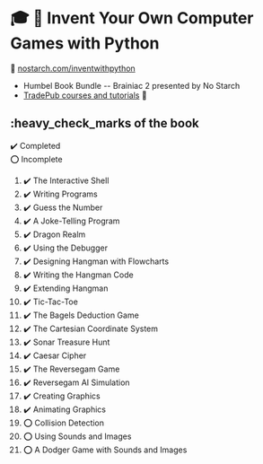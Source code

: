 # :mortar_board: :closed_book: Invent Your Own Computer Games with Python

:link: [nostarch.com/inventwithpython](https://nostarch.com/inventwithpython)

- Humbel Book Bundle -- Brainiac 2 presented by No Starch
- [TradePub courses and tutorials](https://github.com/learning-software-development/tradepub-tutorials) :rocket:

## :heavy_check_marks of the book

:heavy_check_mark: Completed  
:o: Incomplete

1. :heavy_check_mark: The Interactive Shell
2. :heavy_check_mark: Writing Programs
3. :heavy_check_mark: Guess the Number
4. :heavy_check_mark: A Joke-Telling Program
5. :heavy_check_mark: Dragon Realm
6. :heavy_check_mark: Using the Debugger
7. :heavy_check_mark: Designing Hangman with Flowcharts
8. :heavy_check_mark: Writing the Hangman Code
9. :heavy_check_mark: Extending Hangman
10. :heavy_check_mark: Tic-Tac-Toe
11. :heavy_check_mark: The Bagels Deduction Game
12. :heavy_check_mark: The Cartesian Coordinate System
13. :heavy_check_mark: Sonar Treasure Hunt
14. :heavy_check_mark: Caesar Cipher
15. :heavy_check_mark: The Reversegam Game
16. :heavy_check_mark: Reversegam AI Simulation
17. :heavy_check_mark: Creating Graphics
18. :heavy_check_mark: Animating Graphics
19. :o: Collision Detection
20. :o: Using Sounds and Images
21. :o: A Dodger Game with Sounds and Images
